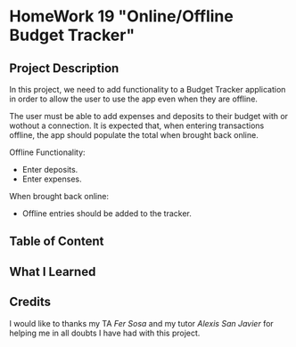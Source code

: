 # HomeWork 19 "Online/Offline Budget Tracker"

## Project Description
In this project, we need to add functionality to a Budget Tracker application in order to allow the user to use the app even when they are offline.

The user must be able to add expenses and deposits to their budget with or wothout a connection.
It is expected that, when entering transactions offline, the app should populate the total when brought back online.

Offline Functionality:
- Enter deposits.
- Enter expenses.

When brought back online:
- Offline entries should be added to the tracker.

## Table of Content

## What I Learned

## Credits
I would like to thanks my TA <cite>Fer Sosa </cite> and my tutor <cite>Alexis San Javier </cite> for helping me in all doubts I have had with this project.